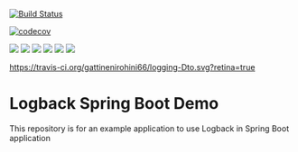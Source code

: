 [![Build Status](https://travis-ci.org/gattinenirohini66/logging-Dto.svg?branch=master)](https://travis-ci.org/gattinenirohini66/logging-Dto)

[![codecov](https://codecov.io/gattinenirohini66/logging-Dto.svg)](https://codecov.io/gattinenirohini66/logging-Dto.svg)

![](https://img.shields.io/codecov/c/github/gattinenirohini66/logging-Dto.svg?style=flat)
![](https://img.shields.io/snyk/vulnerabilities/github/gattinenirohini66/logging-Dto.svg?style=popout)
![](https://img.shields.io/github/issues/gattinenirohini66/logging-Dto.svg?style=popout)
![](https://img.shields.io/github/contributors/gattinenirohini66/logging-Dto.svg?style=popout)
![](https://img.shields.io/github/last-commit/gattinenirohini66/logging-Dto.svg?style=popout)
![](https://img.shields.io/github/repo-size/gattinenirohini66/logging-Dto.svg?style=popout)

https://travis-ci.org/gattinenirohini66/logging-Dto.svg?retina=true
# Logback Spring Boot Demo
This repository is for an example application to use Logback in Spring Boot application
